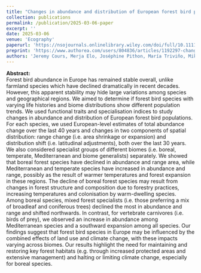 ```yaml
---
title: "Changes in abundance and distribution of European forest bird populations depend on biome, ecological specialisation and traits"
collection: publications
permalink: /publication/2025-03-06-paper
excerpt: ''
date: 2025-03-06
venue: 'Ecography'
paperurl: 'https://nsojournals.onlinelibrary.wiley.com/doi/full/10.1111/ecog.07582'
preprint: 'https://www.authorea.com/users/804836/articles/1192297-changes-in-abundance-and-distribution-of-european-forest-bird-populations-depend-on-biome-ecological-specialisation-and-traits'
authors: 'Jeremy Cours, Merja Elo, Joséphine Pithon, María Triviño, Mikko Mönkkönen, Jonas Hagge, Aleksi Lehikoinen & Rémi Duflot'
---
```


**Abstract:**\
Forest bird abundance in Europe has remained stable overall, unlike farmland species which have declined dramatically in recent decades. However, this apparent stability may hide large variations among species and geographical regions. We aimed to determine if forest bird species with varying life histories and biome distributions show different population trends. We used functional traits and specialisation indices to study changes in abundance and distribution of European forest bird populations. For each species, we used European-level estimates of total abundance change over the last 40 years and changes in two components of spatial distribution: range change (i.e. area shrinkage or expansion) and distribution shift (i.e. latitudinal adjustments), both over the last 30 years. We also considered specialist groups of different biomes (i.e. boreal, temperate, Mediterranean and biome generalists) separately. We showed that boreal forest species have declined in abundance and range area, while Mediterranean and temperate species have increased in abundance and range, possibly as the result of warmer temperatures and forest expansion in these regions. The decline of boreal forest species may result from changes in forest structure and composition due to forestry practices, increasing temperatures and colonisation by warm-dwelling species. Among boreal species, mixed forest specialists (i.e. those preferring a mix of broadleaf and coniferous trees) declined the most in abundance and range and shifted northwards. In contrast, for vertebrate carnivores (i.e. birds of prey), we observed an increase in abundance among Mediterranean species and a southward expansion among all species. Our findings suggest that forest bird species in Europe may be influenced by the combined effects of land use and climate change, with these impacts varying across biomes. Our results highlight the need for maintaining and restoring key forest habitats (e.g. through increased protected areas and extensive management) and halting or limiting climate change, especially for boreal species.
